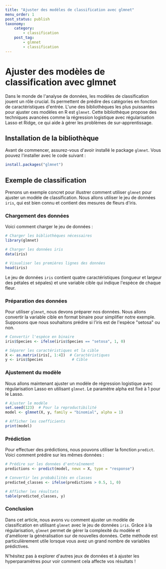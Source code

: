 ```yaml
---
title: "Ajuster des modèles de classification avec glmnet"
menu_order: 1
post_status: publish
taxonomy:
    category:
        - classification
    post_tag:
        - glmnet
        - classification
---
```


# Ajuster des modèles de classification avec glmnet

Dans le monde de l'analyse de données, les modèles de classification jouent un rôle crucial. Ils permettent de prédire des catégories en fonction de caractéristiques d'entrée. L'une des bibliothèques les plus puissantes pour ajuster ces modèles en R est `glmnet`. Cette bibliothèque propose des techniques avancées comme la régression logistique avec régularisation Lasso et Ridge, ce qui aide à gérer les problèmes de sur-apprentissage.

## Installation de la bibliothèque

Avant de commencer, assurez-vous d'avoir installé le package `glmnet`. Vous pouvez l'installer avec le code suivant :

```R
install.packages("glmnet")
```

## Exemple de classification

Prenons un exemple concret pour illustrer comment utiliser `glmnet` pour ajuster un modèle de classification. Nous allons utiliser le jeu de données `iris`, qui est bien connu et contient des mesures de fleurs d'iris.

### Chargement des données

Voici comment charger le jeu de données :

```R
# Charger les bibliothèques nécessaires
library(glmnet)

# Charger les données iris
data(iris)

# Visualiser les premières lignes des données
head(iris)
```

Le jeu de données `iris` contient quatre caractéristiques (longueur et largeur des pétales et sépales) et une variable cible qui indique l'espèce de chaque fleur.

### Préparation des données

Pour utiliser `glmnet`, nous devons préparer nos données. Nous allons convertir la variable cible en format binaire pour simplifier notre exemple. Supposons que nous souhaitons prédire si l'iris est de l'espèce "setosa" ou non.

```R
# Convertir l'espèce en binaire
iris$Species <- ifelse(iris$Species == "setosa", 1, 0)

# Séparer les caractéristiques et la cible
X <- as.matrix(iris[, 1:4])  # Caractéristiques
y <- iris$Species             # Cible
```

### Ajustement du modèle

Nous allons maintenant ajuster un modèle de régression logistique avec régularisation Lasso en utilisant `glmnet`. Le paramètre alpha est fixé à 1 pour le Lasso.

```R
# Ajuster le modèle
set.seed(123)  # Pour la reproductibilité
model <- glmnet(X, y, family = "binomial", alpha = 1)

# Afficher les coefficients
print(model)
```

### Prédiction

Pour effectuer des prédictions, nous pouvons utiliser la fonction `predict`. Voici comment prédire sur les mêmes données :

```R
# Prédire sur les données d'entraînement
predictions <- predict(model, newx = X, type = "response")

# Convertir les probabilités en classes
predicted_classes <- ifelse(predictions > 0.5, 1, 0)

# Afficher les résultats
table(predicted_classes, y)
```

### Conclusion

Dans cet article, nous avons vu comment ajuster un modèle de classification en utilisant `glmnet` avec le jeu de données `iris`. Grâce à la régularisation, `glmnet` permet de gérer la complexité du modèle et d'améliorer la généralisation sur de nouvelles données. Cette méthode est particulièrement utile lorsque vous avez un grand nombre de variables prédictives.

N'hésitez pas à explorer d'autres jeux de données et à ajuster les hyperparamètres pour voir comment cela affecte vos résultats !

